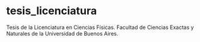 # tesis_licenciatura
Tesis de la Licenciatura en Ciencias Físicas. Facultad de Ciencias Exactas y Naturales de la Universidad de Buenos Aires. 
